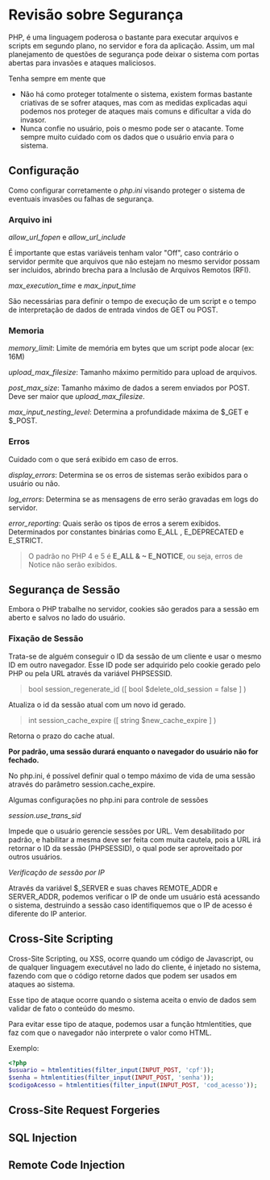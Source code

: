 # Revisão sobre Segurança

PHP, é uma linguagem poderosa o bastante para executar arquivos e scripts em segundo plano, no servidor e fora da aplicação. Assim, um mal planejamento de questões de segurança pode deixar o sistema com portas abertas para invasões e ataques maliciosos.

Tenha sempre em mente que
* Não há como proteger totalmente o sistema, existem formas bastante criativas de se sofrer ataques, mas com as medidas explicadas aqui podemos nos proteger de ataques mais comuns e dificultar a vida do invasor.
* Nunca confie no usuário, pois o mesmo pode ser o atacante. Tome sempre muito cuidado com os dados que o usuário envia para o sistema.


## Configuração

Como configurar corretamente o *php.ini* visando proteger o sistema de eventuais invasões ou falhas de segurança.

### Arquivo ini

*allow\_url\_fopen* e *allow\_url\_include*

É importante que estas variáveis tenham valor "Off", caso contrário o servidor permite que arquivos que não estejam no mesmo servidor possam ser incluidos, abrindo brecha para a Inclusão de Arquivos Remotos (RFI).

*max\_execution\_time* e *max\_input\_time*

São necessárias para definir o tempo de execução de um script e o tempo de interpretação de dados de entrada vindos de GET ou POST.

### Memoria

*memory_limit*: Limite de memória em bytes que um script pode alocar (ex: 16M)

*upload_max_filesize*: Tamanho máximo permitido para upload de arquivos.

*post_max_size*: Tamanho máximo de dados a serem enviados por POST. Deve ser maior que *upload_max_filesize*.

*max_input_nesting_level*: Determina a profundidade máxima de $\_GET e $\_POST.

### Erros

Cuidado com o que será exibido em caso de erros.

*display_errors*: Determina se os erros de sistemas serão exibidos para o usuário ou não.

*log_errors*: Determina se as mensagens de erro serão gravadas em logs do servidor.

*error_reporting*: Quais serão os tipos de erros a serem exibidos.  Determinados por constantes binárias como E_ALL , E_DEPRECATED e E_STRICT.

>O padrão no PHP 4 e 5 é **E_ALL & ~ E_NOTICE**, ou seja, erros de Notice não serão exibidos.

## Segurança de Sessão

Embora o PHP trabalhe no servidor, cookies são gerados para a sessão em aberto e salvos no lado do usuário.

### Fixação de Sessão

Trata-se de alguém conseguir o ID da sessão de um cliente e usar o mesmo ID em outro navegador. Esse ID pode ser adquirido pelo cookie gerado pelo PHP ou pela URL através da variável PHPSESSID.

>bool session_regenerate_id ([ bool $delete_old_session = false ] )

Atualiza o id da sessão atual com um novo id gerado.

>int session_cache_expire ([ string $new_cache_expire ] )

Retorna o prazo do cache atual.

**Por padrão, uma sessão durará enquanto o navegador do usuário não for fechado.**

No php.ini, é possível definir qual o tempo máximo de vida de uma sessão através do parâmetro session.cache_expire.

Algumas configurações no php.ini para controle de sessões

*session.use_trans_sid*

Impede que o usuário gerencie sessões por URL. Vem desabilitado por padrão, e habilitar a mesma deve ser feita com muita cautela, pois a URL irá retornar o ID da sessão (PHPSESSID), o qual pode ser aproveitado por outros usuários.

*Verificação de sessão por IP*

Através da variável $\_SERVER e suas chaves REMOTE\_ADDR e SERVER\_ADDR, podemos verificar o IP de onde um usuário está acessando o sistema, destruindo a sessão caso identifiquemos que o IP de acesso é diferente do IP anterior.

## Cross-Site Scripting

Cross-Site Scripting, ou XSS, ocorre quando um código de Javascript, ou de qualquer linguagem executável no lado do cliente, é injetado no sistema, fazendo com que o código retorne dados que podem ser usados em ataques ao sistema.

Esse tipo de ataque ocorre quando o sistema aceita o envio de dados sem validar de fato o conteúdo do mesmo.

Para evitar esse tipo de ataque, podemos usar a função htmlentities, que faz com que o navegador não interprete o valor como HTML.

Exemplo:

```php
<?php
$usuario = htmlentities(filter_input(INPUT_POST, 'cpf'));
$senha = htmlentities(filter_input(INPUT_POST, 'senha'));
$codigoAcesso = htmlentities(filter_input(INPUT_POST, 'cod_acesso'));
```

## Cross-Site Request Forgeries

## SQL Injection

## Remote Code Injection
